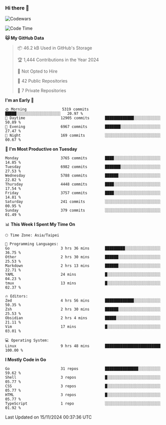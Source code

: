 ### Hi there 👋

![Codewars](https://www.codewars.com/users/omegaatt36/badges/small)

<!--START_SECTION:waka-->
![Code Time](http://img.shields.io/badge/Code%20Time-2%2C907%20hrs%2015%20mins-blue)

**🐱 My GitHub Data** 

> 📦 46.2 kB Used in GitHub's Storage 
 > 
> 🏆 1,444 Contributions in the Year 2024
 > 
> 🚫 Not Opted to Hire
 > 
> 📜 42 Public Repositories 
 > 
> 🔑 7 Private Repositories 
 > 
**I'm an Early 🐤** 

```text
🌞 Morning                5319 commits        █████░░░░░░░░░░░░░░░░░░░░   20.97 % 
🌆 Daytime                12905 commits       █████████████░░░░░░░░░░░░   50.89 % 
🌃 Evening                6967 commits        ███████░░░░░░░░░░░░░░░░░░   27.47 % 
🌙 Night                  169 commits         ░░░░░░░░░░░░░░░░░░░░░░░░░   00.67 % 
```
📅 **I'm Most Productive on Tuesday** 

```text
Monday                   3765 commits        ████░░░░░░░░░░░░░░░░░░░░░   14.85 % 
Tuesday                  6982 commits        ███████░░░░░░░░░░░░░░░░░░   27.53 % 
Wednesday                5788 commits        ██████░░░░░░░░░░░░░░░░░░░   22.82 % 
Thursday                 4448 commits        ████░░░░░░░░░░░░░░░░░░░░░   17.54 % 
Friday                   3757 commits        ████░░░░░░░░░░░░░░░░░░░░░   14.81 % 
Saturday                 241 commits         ░░░░░░░░░░░░░░░░░░░░░░░░░   00.95 % 
Sunday                   379 commits         ░░░░░░░░░░░░░░░░░░░░░░░░░   01.49 % 
```


📊 **This Week I Spent My Time On** 

```text
🕑︎ Time Zone: Asia/Taipei

💬 Programming Languages: 
Go                       3 hrs 36 mins       █████████░░░░░░░░░░░░░░░░   36.75 % 
Other                    2 hrs 30 mins       ██████░░░░░░░░░░░░░░░░░░░   25.53 % 
Markdown                 2 hrs 13 mins       ██████░░░░░░░░░░░░░░░░░░░   22.71 % 
YAML                     24 mins             █░░░░░░░░░░░░░░░░░░░░░░░░   04.23 % 
tmux                     13 mins             █░░░░░░░░░░░░░░░░░░░░░░░░   02.37 % 

🔥 Editors: 
Zed                      4 hrs 56 mins       █████████████░░░░░░░░░░░░   50.35 % 
Zsh                      2 hrs 30 mins       ██████░░░░░░░░░░░░░░░░░░░   25.53 % 
Obsidian                 2 hrs 4 mins        █████░░░░░░░░░░░░░░░░░░░░   21.11 % 
Vim                      17 mins             █░░░░░░░░░░░░░░░░░░░░░░░░   03.01 % 

💻 Operating System: 
Linux                    9 hrs 48 mins       █████████████████████████   100.00 % 
```

**I Mostly Code in Go** 

```text
Go                       31 repos            ███████████████░░░░░░░░░░   59.62 % 
Shell                    3 repos             █░░░░░░░░░░░░░░░░░░░░░░░░   05.77 % 
CSS                      3 repos             █░░░░░░░░░░░░░░░░░░░░░░░░   05.77 % 
HTML                     3 repos             █░░░░░░░░░░░░░░░░░░░░░░░░   05.77 % 
TypeScript               1 repo              ░░░░░░░░░░░░░░░░░░░░░░░░░   01.92 % 
```




 Last Updated on 15/11/2024 00:37:36 UTC
<!--END_SECTION:waka-->

<!--
**omegaatt36/omegaatt36** is a ✨ _special_ ✨ repository because its `README.md` (this file) appears on your GitHub profile.

Here are some ideas to get you started:

- 🔭 I’m currently working on ...
- 🌱 I’m currently learning ...
- 👯 I’m looking to collaborate on ...
- 🤔 I’m looking for help with ...
- 💬 Ask me about ...
- 📫 How to reach me: ...
- 😄 Pronouns: ...
- ⚡ Fun fact: ...
-->
